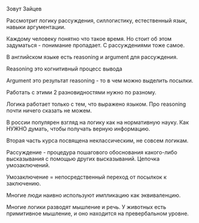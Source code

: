 Зовут Зайцев

Рассмотрит логику рассуждения, силлогистику, естественный язык, навыки аргументации.

Каждому человеку понятно что такое время. Но стоит об этом задуматься - понимание пропадает. С рассуждениями тоже самое.

В английском языке есть reasoning и argument для рассуждения.

Reasoning это когнитивный процесс вывода

Argument это результат reasoning - то в чем можно выделить посылки. 

Работать с этими 2 разновидностями нужно по разному. 

Логика работает только с тем, что выражено языком. Про reasoning почти ничего сказать не можем.

В россии популярен взгляд на логику как на нормативную науку. Как НУЖНО думать, чтобы получать верную информацию.

Вторая часть курса посвящена неклассическим, не совсем логикам.

Рассуждение - процедура пошагового обоснования какого-либо высказывания с помощью других высказываний. Цепочка умозаключений.

Умозаключение = непосредственный переход от посылкок к заключению.

Многие люди наивно используют импликацию как эквиваленцию.

Многие логики разводят мышление и речь. У животных есть примитивное мышление, и оно находится на превербальном уровне.